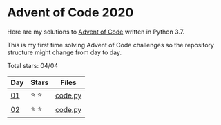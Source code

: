 # Advent of Code 2020
Here are my solutions to [Advent of Code](https://adventofcode.com/2020) written in Python 3.7.

This is my first time solving Advent of Code challenges so the repository structure might change from day to day.

Total stars: 04/04

| Day                                        | Stars  |          Files          |
|--------------------------------------------|--------|-------------------------|
| [01](https://adventofcode.com/2020/day/1)  | ⭐️ ⭐️ | [code.py](./01/code.py) |
| [02](https://adventofcode.com/2020/day/2)  | ⭐️ ⭐️ | [code.py](./02/code.py) |